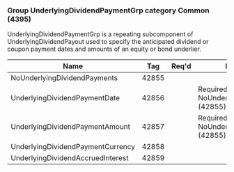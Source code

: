### Group UnderlyingDividendPaymentGrp category Common (4395)

UnderlyingDividendPaymentGrp is a repeating subcomponent of UnderlyingDividendPayout used to specify the anticipated dividend or coupon payment dates and amounts of an equity or bond underlier.

| Name                              | Tag   | Req'd | Documentation                                         |
|-----------------------------------|-------|----------|-------------------------------------------------------|
| NoUnderlyingDividendPayments      | 42855 |       |                                                       |
| UnderlyingDividendPaymentDate     | 42856 |       | Required if NoUnderlyingDividendPayments (42855) > 0. |
| UnderlyingDividendPaymentAmount   | 42857 |       | Required if NoUnderlyingDividendPayments (42855) > 0. |
| UnderlyingDividendPaymentCurrency | 42858 |       |                                                       |
| UnderlyingDividendAccruedInterest | 42859 |       |                                                       |

